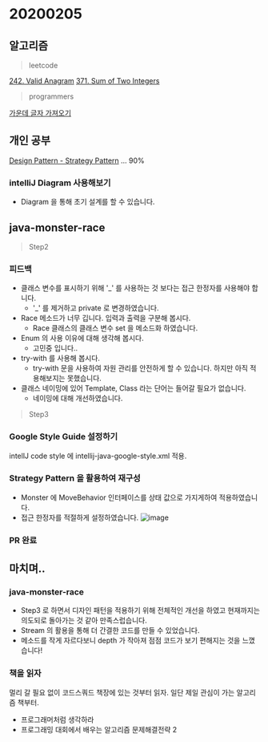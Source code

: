 # 20200205

## 알고리즘
> leetcode

[242. Valid Anagram](https://github.com/Hyune-c/algorithm/tree/master/src/main/java/leetcode/validanagram)
[371. Sum of Two Integers](https://github.com/Hyune-c/algorithm/tree/master/src/main/java/leetcode/sumoftwointegers)

> programmers

[가운데 글자 가져오기](https://github.com/Hyune-c/algorithm/tree/master/src/main/java/programmers/middleletter)

## 개인 공부
[Design Pattern - Strategy Pattern](https://github.com/Hyune-c/TIL/blob/master/Design%20Pattern/Strategy%20Pattern.md) ... 90%

### intelliJ Diagram 사용해보기
- Diagram 을 통해 초기 설계를 할 수 있습니다.

## java-monster-race 

> Step2 

### 피드백
- 클래스 변수를 표시하기 위해 '_' 를 사용하는 것 보다는 접근 한정자를 사용해야 합니다.
	- '_' 를 제거하고 private 로 변경하였습니다. 
- Race 메소드가 너무 깁니다. 입력과 출력을 구분해 봅시다.
	- Race 클래스의 클래스 변수 set 을 메소드화 하였습니다.
- Enum 의 사용 이유에 대해 생각해 봅시다.
	- 고민중 입니다..
- try-with 를 사용해 봅시다.
	- try-with 문을 사용하여 자원 관리를 안전하게 할 수 있습니다. 하지만 아직 적용해보지는 못했습니다.
- 클래스 네이밍에 있어 Template, Class 라는 단어는 들어갈 필요가 없습니다.
	- 네이밍에 대해 개선하였습니다.

> Step3

### Google Style Guide 설정하기
intellJ code style 에 intellij-java-google-style.xml 적용.

### Strategy Pattern 을 활용하여 재구성
- Monster 에 MoveBehavior 인터페이스를 상태 값으로 가지게하여 적용하였습니다.
- 접근 한정자를 적절하게 설정하였습니다.
![image](https://user-images.githubusercontent.com/55722186/73840950-c7882180-485c-11ea-93a8-02f5189fb65d.png)

### PR 완료

## 마치며..
### java-monster-race 
- Step3 로 하면서 디자인 패턴을 적용하기 위해 전체적인 개선을 하였고 현재까지는 의도되로 돌아가는 것 같아 만족스럽습니다.
- Stream 의 활용을 통해 더 간결한 코드를 만들 수 있었습니다.
- 메소드를 작게 자르다보니 depth 가 작아져 점점 코드가 보기 편해지는 것을 느꼈습니다!

### 책을 읽자
멀리 갈 필요 없이 코드스쿼드 책장에 있는 것부터 읽자.
일단 제일 관심이 가는 알고리즘 책부터.
- 프로그래머처럼 생각하라
- 프로그래밍 대회에서 배우는 알고리즘 문제해결전략 2
<!--stackedit_data:
eyJoaXN0b3J5IjpbLTE0ODgyNjAzNjddfQ==
-->